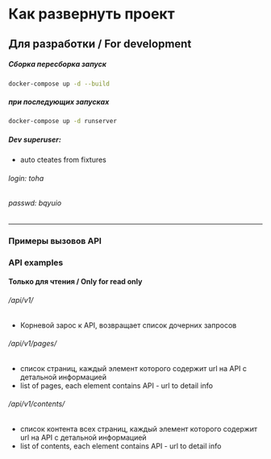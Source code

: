 # Как развернуть проект
## Для разработки / For development
#####  Сборка пересборка запуск
```sh
docker-compose up -d --build
```
#####  при последующих запусках 
```sh
docker-compose up -d runserver
```
##### Dev superuser:
- auto cteates from fixtures
###### login: toha
###### passwd: bqyuio

------------------------
### Примеры вызовов API
### API examples
#### Только для чтения / Only for  read only 
######  /api/v1/ 
- Корневой зарос к API, возвращает список дочерних запросов

###### /api/v1/pages/
- список страниц, каждый элемент которого содержит url на API c детальной информацией
- list of pages, each element contains API - url to detail info

###### /api/v1/contents/
- список контента всех страниц, каждый элемент которого содержит url на API c детальной информацией
- list of contents, each element contains API - url to detail info